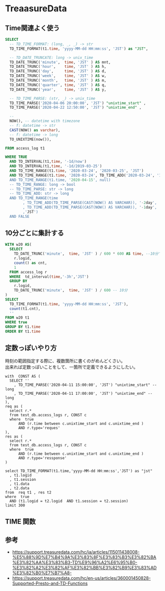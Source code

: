 # TreaasureData



## Time関連よく使う



```sql
SELECT
  -- TD_TIME_FORMAT: (long, _, _) -> str
  TD_TIME_FORMAT(t1.time, 'yyyy-MM-dd HH:mm:ss', 'JST') as "JST",

  -- TD_DATE_TRUNCATE: long -> unix_time  
  TD_DATE_TRUNC('minute',  time, 'JST' ) AS mnt,
  TD_DATE_TRUNC('hour',    time, 'JST' ) AS h,
  TD_DATE_TRUNC('day',     time, 'JST' ) AS d,
  TD_DATE_TRUNC('week',    time, 'JST' ) AS w,
  TD_DATE_TRUNC('month',   time, 'JST' ) AS m,
  TD_DATE_TRUNC('quarter', time, 'JST' ) AS q,
  TD_DATE_TRUNC('year',    time, 'JST' ) AS y,

  -- TD_TIME_PARSE: (str, _) -> unix_time
  TD_TIME_PARSE('2020-04-06 20:00:00', 'JST') "unixtime_start" , 
  TD_TIME_PARSE('2020-04-22 12:50:00', 'JST') "unixtime_end" ,

  --
  NOW(), -- datetime with timezone
  -- f: datetime -> str
  CAST(NOW() as varchar), 
  -- f: datetime -> long
  TO_UNIXTIME(now()), 

FROM access_log t1 

WHERE TRUE
  AND TD_INTERVAL(t1,time, '-1d/now')
  AND TD_INTERVAL(t1,time, '-1d/2019-03-25')
  AND TD_TIME_RANGE(t1.time, '2020-03-24', '2020-03-25', 'JST')
  AND TD_TIME_RANGE(t1.time, '2020-03-24', TD_TIME_ADD('2020-03-24', '1d))
  AND TD_TIME_RANGE(t1.time, '2020-04-15', null)
  -- TD_TIME_RANGE: long -> bool
  -- TD_TIME_PARSE: str -> long
  -- TD_TIME_ADD: str -> long 
  AND TD_TIME_RANGE(time
        , TD_TIME_ADD(TD_TIME_PARSE(CAST(NOW() AS VARCHAR)), '-2day', 'JST')
        , TD_TIME_ADD(TD_TIME_PARSE(CAST(NOW() AS VARCHAR)), '-1day', 'JST')
        ,'JST')
  AND FALSE      
```

## 10分ごとに集計する

```sql 
WITH w20 AS(
  SELECT
    TD_DATE_TRUNC('minute',  time, 'JST' ) / 600 * 600 AS time, --10分で切捨てする
    r.logid,
    count() as cnt,
    1 
  FROM access_log r
  WHERE  td_interval(time,'-3h','JST') 
  GROUP BY 
    r.logid, 
    TD_DATE_TRUNC('minute',  time, 'JST' ) / 600 -- 10分
)
SELECT 
  TD_TIME_FORMAT(t1.time, 'yyyy-MM-dd HH:mm:ss', 'JST'),
  count(t1.cnt),
  ''
FROM w20 t1
WHERE true
GROUP BY t1.time
ORDER BY t1.time


```


## 定数っぽいやり方

時刻の範囲指定する際に、複数箇所に書くのがめんどくさい。  
出来れば定数っぽいことをして、一箇所で定義できるようにしたい。  

```
with  CONST AS (
  SELECT ''
    , TD_TIME_PARSE('2020-04-11 15:00:00', 'JST') "unixtime_start" -- long 
    , TD_TIME_PARSE('2020-04-11 17:00:00', 'JST') "unixtime_end" -- long
), 
req as (
  select r.*
  from test_db.access_logs r, CONST c
  where  true
      AND (r.time between c.unixtime_start and c.unixtime_end )
      AND r.type='reques'
), 
res as (
  select r.*
  from test_db.access_logs r, CONST c
  where  true
      AND (r.time between c.unixtime_start and c.unixtime_end )
      AND r.type='ressponse'
)

select TD_TIME_FORMAT(t1.time,'yyyy-MM-dd HH:mm:ss','JST') as "jst"
  , t1.logid
  , t1.session
  , t1.data
  , t2.data
from  req t1 , res t2   
where  true
  AND (t1.logid = t2.logid  AND t1.session = t2.session)
limit 300 
```


## TIME 関数 


## 参考

* https://support.treasuredata.com/hc/ja/articles/115011438008-%E5%88%9D%E7%B4%9A%E3%83%8F%E3%83%B3%E3%82%BA%E3%82%AA%E3%83%B3-TD%E9%96%A2%E6%95%B0-%E3%82%A2%E3%82%AF%E3%82%BB%E3%82%B9%E3%83%AD%E3%82%B0%E7%B7%A8-
* https://support.treasuredata.com/hc/en-us/articles/360001450828-Supported-Presto-and-TD-Functions